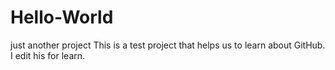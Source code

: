 # Hello-World
just another project 
This is a test project that helps us to learn about GitHub.
I edit his for learn.
